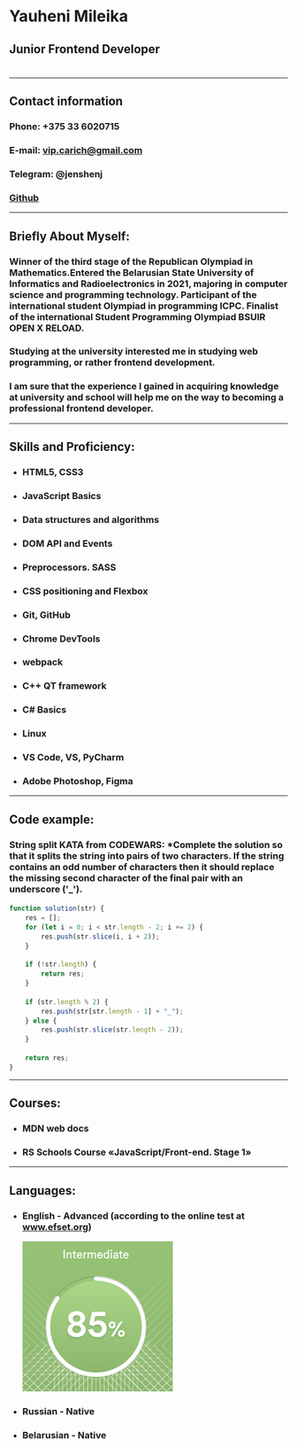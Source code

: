 # Yauheni Mileika  

## Junior Frontend Developer  
#
___

## __Contact information__

### __Phone:__ +375 33 6020715
### __E-mail:__ vip.carich@gmail.com
### __Telegram:__ @jenshenj
### [Github](https://github.com/jenshenJ)

___
## __Briefly About Myself:__
### Winner of the third stage of the Republican Olympiad in Mathematics.Entered the Belarusian State University of Informatics and Radioelectronics in 2021, majoring in computer science and programming technology. Participant of the international student Olympiad in programming ICPC. Finalist of the international Student Programming Olympiad BSUIR OPEN X RELOAD.


### Studying at the university interested me in studying web programming, or rather frontend development.
### I am sure that the experience I gained in acquiring knowledge at university and school will help me on the way to becoming a professional frontend developer.

---
## __Skills and Proficiency:__
* ### HTML5, CSS3
* ### JavaScript Basics
* ### Data structures and algorithms
* ### DOM API and Events
* ### Preprocessors. SASS
* ### CSS positioning and Flexbox
* ### Git, GitHub
* ### Chrome DevTools
* ### webpack
* ### C++ QT framework
* ### C# Basics
* ### Linux
* ### VS Code, VS, PyCharm
* ### Adobe Photoshop, Figma
---
## __Code example:__
### __String split KATA from CODEWARS:__ *Complete the solution so that it splits the string into pairs of two characters. If the string contains an odd number of characters then it should replace the missing second character of the final pair with an underscore ('_').
```js
function solution(str) {
    res = [];
    for (let i = 0; i < str.length - 2; i += 2) {
        res.push(str.slice(i, i + 2));
    }

    if (!str.length) {
        return res;
    }
    
    if (str.length % 2) {
        res.push(str[str.length - 1] + "_");
    } else {
        res.push(str.slice(str.length - 2));
    }

    return res;
}
```
___
## __Courses:__
  * ### MDN web docs
  * ### RS Schools Course «JavaScript/Front-end. Stage 1» 
___
## __Languages:__
*  ### English - Advanced (according to the online test at www.efset.org)
    ![EnglishLevel](./sources/EnglishLevel.png)
* ### Russian - Native
* ### Belarusian - Native
